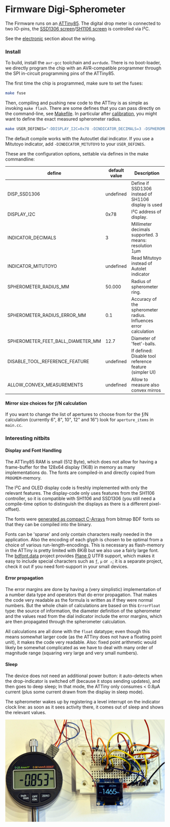 Firmware Digi-Spherometer
=========================

The Firmware runs on an [ATTiny85]. The digital drop meter is connected to two
IO-pins, the [SSD1306 screen]/[SH1106 screen] is controlled via I²C.

See the [electronic](../pcb) section about the wiring.

### Install
To build, install the `avr-gcc` toolchain and `avrdude`. There is no
boot-loader, we directly program the chip with an AVR-compatible programmer
through the SPI in-circuit programming pins of the ATTiny85.

The first time the chip is programmed, make sure to set the fuses:
```bash
make fuse
```

Then, compiling and pushing new code to the ATTiny is as simple as invoking
`make flash`. There are some defines that you can pass directly on the
command-line, see [Makefile](./Makefile). In particular after
[calibration](../calibration), you might want to define the exact measured
spherometer radius.

```bash
make USER_DEFINES="-DDISPLAY_I2C=0x78 -DINDICATOR_DECIMALS=3 -DSPHEROMETER_RADIUS_MM=50.0" flash
```

The default compile works with the Autoutlet dial indicator. If you use a
Mitutoyo indicator, add `-DINDICATOR_MITUTOYO` to your `USER_DEFINES`.

These are the configuration options, settable via defines in the make commandline:

define                   | default value | Description
------------------------ |---------------|------------------------------------
DISP_SSD1306             | undefined     | Define if SSD1306 instead of SH1106 display is used
DISPLAY_I2C              | 0x78          | I²C address of display.
INDICATOR_DECIMALS       | 3             | Millimeter decimals supported. 3 means: resolution 1μm
INDICATOR_MITUTOYO       | undefined     | Read Mitutoyo instead of Autolet indicator
SPHEROMETER_RADIUS_MM    | 50.000        | Radius of spherometer ring.
SPHEROMETER_RADIUS_ERROR_MM | 0.1        | Accuracy of the spherometer radius. Influences error calculation
SPHEROMETER_FEET_BALL_DIAMETER_MM | 12.7 | Diameter of 'feet'-balls.
DISABLE_TOOL_REFERENCE_FEATURE | undefined | If defined: Disable tool reference feature (simpler UI)
ALLOW_CONVEX_MEASUREMENTS| undefined     | Allow to measure also convex mirros

#### Mirror size choices for ƒ/N calculation
If you want to change the list of apertures to choose from for the
ƒ/N calculation (currently 6", 8", 10", 12" and 16") look for `aperture_items`
in `main.cc`.

### Interesting nitbits

#### Display and Font Handling
The ATTiny85 RAM is small (512 Byte), which does not allow for having a
frame-buffer for the 128x64 display (1KiB) in memory as many implementations do.
The fonts are compiled-in and directly copied from `PROGMEM`-memory.

The I²C and OLED display code is freshly implemented with only the relevant
features. The display-code only uses features from the SH1106 controller, so it
is compatible with SH1106 and SSD1306 (you still need a compile-time option
to distinguish the displays as there is a different pixel-offset).

The fonts were [generated as compact C-Arrays][bdfont.data] from bitmap BDF
fonts so that they can be compiled into the binary.

Fonts can be 'sparse' and only contain characters really needed in the
application. Also the encoding of each glyph is chosen to be optimal from a
choice of various run-length-encodings. This is necessary as flash-memory in
the ATTiny is pretty limited with 8KiB but we also use a fairly large font.
The [bdfont.data] project provides [Plane 0] UTF8 support, which makes
it easy to include special characters such as `ƒ`, `μ` or` ⚠`;
it is a separate project, check it out if you need font-support in your small
devices.

#### Error propagation
The error margins are done by having a (very simplistic) implementation of
a number data type and operators that do error propagation. That makes
the code very readable as the formula is written as if they were normal
numbers. But the whole chain of calculations are based on this `ErrorFloat`
type: the source of information, the diameter definition of the spherometer
and the values read from the dial indicator include the error margins, which
are then propagated through the spherometer calculation.

All calculations are all done with the `float` datatype;
even though this means somewhat larger code (as the ATTiny does not have a
floating point unit), it makes the code very readable.
Also: fixed point arithmetic would likely be somewhat complicated as we have
to deal with many order of magnitude range (squaring very large and very small
numbers).

#### Sleep
The device does not need an additional power button: it auto-detects
when the drop-indicator is switched off (because it stops sending updates), and
then goes to deep sleep; In that mode, the ATTiny only consumes < 0.8μA current
(plus some current drawn from the display in sleep mode).

The spherometer wakes up by registering a level interrupt on the indicator
clock line: as soon as it sees activity there, it comes out of sleep and
shows the relevant values.

![](../img/spherometer-devel.jpg)

[attiny85]: https://www.microchip.com/wwwproducts/en/ATtiny85
[ssd1306 screen]: https://www.ebay.com/sch/i.html?_nkw=ssd1306+i2c+128x64
[sh1106 screen]: https://www.ebay.com/sch/i.html?_nkw=sh1106+i2c+128x64
[Plane 0]: https://en.wikipedia.org/wiki/Plane_(Unicode)#Basic_Multilingual_Plane
[bdfont.data]: https://github.com/hzeller/bdfont.data
